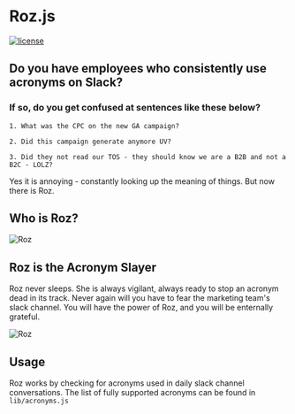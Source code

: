 # Roz.js
[![license](http://img.shields.io/badge/license-MIT-blue.svg?style=flat)](https://raw.githubusercontent.com/mishk0/slack-bot-api/master/LICENSE)

## Do you have employees who consistently use acronyms on Slack?

### If so, do you get confused at sentences like these below?

```
1. What was the CPC on the new GA campaign?

2. Did this campaign generate anymore UV?

3. Did they not read our TOS - they should know we are a B2B and not a B2C - LOLZ?
```

Yes it is annoying - constantly looking up the meaning of things. But now there is Roz. 

## Who is Roz?

![Roz](https://s3.amazonaws.com/random-fun/Roz-in-Monsters-Inc..jpg "Roz the Acronym Slayer")

## Roz is the Acronym Slayer

Roz never sleeps. She is always vigilant, always ready to stop an acronym dead in its track. Never again will you have to fear the marketing team's slack channel. You will have the power of Roz, and you will be enternally grateful.

![Roz](https://s3.amazonaws.com/random-fun/Screen+Shot+2016-12-02+at+2.51.48+PM.png "Roz in Action")

## Usage

Roz works by checking for acronyms used in daily slack channel conversations. The list of fully supported acronyms can be found in `lib/acronyms.js`

